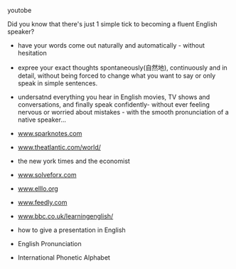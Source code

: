 youtobe

Did you know that there's just 1 simple tick to becoming a fluent English speaker?

+ have your words come out naturally and automatically - without hesitation
+ expree your exact thoughts spontaneously(自然地), continuously and in detail, without being forced
to change what you want to say or only speak in simple sentences.
+ undersatnd everything you hear in English movies, TV shows and conversations, and finally 
speak confidently- without ever feeling nervous or worried about mistakes - with the smooth 
pronunciation of a native speaker...

+ www.sparknotes.com
+ www.theatlantic.com/world/
+ the new york times and the economist
+ www.solveforx.com
+ www.elllo.org
+ www.feedly.com
+ www.bbc.co.uk/learningenglish/

+ how to give a presentation in English

+ English Pronunciation
+ International Phonetic Alphabet
